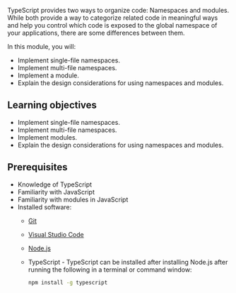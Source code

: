 TypeScript provides two ways to organize code: Namespaces and modules. While both provide a way to categorize related code in meaningful ways and help you control which code is exposed to the global namespace of your applications, there are some differences between them.

In this module, you will:

- Implement single-file namespaces.
- Implement multi-file namespaces.
- Implement a module.
- Explain the design considerations for using namespaces and modules.

## Learning objectives

- Implement single-file namespaces.
- Implement multi-file namespaces.
- Implement modules.
- Explain the design considerations for using namespaces and modules.

## Prerequisites

- Knowledge of TypeScript
- Familiarity with JavaScript
- Familiarity with modules in JavaScript
- Installed software:
  - [Git](https://git-scm.com/)
  - [Visual Studio Code](https://code.visualstudio.com)
  - [Node.js](https://nodejs.org/)
  - TypeScript - TypeScript can be installed after installing Node.js after running the following in a terminal or command window:

      ```bash
      npm install -g typescript
      ```
